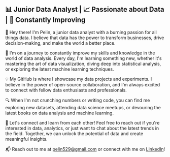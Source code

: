 
## 📊 Junior Data Analyst | 📈 Passionate about Data | 🌱 Constantly Improving

👋 Hey there! I'm Pelin, a junior data analyst with a burning passion for all things data. I believe that data has the power to transform businesses, drive decision-making, and make the world a better place.

🚀 I'm on a journey to constantly improve my skills and knowledge in the world of data analysis. Every day, I'm learning something new, whether it's mastering the art of data visualization, diving deep into statistical analysis, or exploring the latest machine learning techniques.

💡 My GitHub is where I showcase my data projects and experiments. I believe in the power of open-source collaboration, and I'm always excited to connect with fellow data enthusiasts and professionals.

🔍 When I'm not crunching numbers or writing code, you can find me exploring new datasets, attending data science meetups, or devouring the latest books on data analysis and machine learning.

🌟 Let's connect and learn from each other! Feel free to reach out if you're interested in data, analytics, or just want to chat about the latest trends in the field. Together, we can unlock the potential of data and create meaningful insights.

📬 Reach out to me at pelin529@gmail.com or connect with me on [LinkedIn](https://www.linkedin.com/in/pelin-ozden/)!

<!--
**pelinozden/pelinozden** is a ✨ _special_ ✨ repository because its `README.md` (this file) appears on your GitHub profile.

Here are some ideas to get you started:

- 🔭 I’m currently working on ...
- 🌱 I’m currently learning ...
- 👯 I’m looking to collaborate on ...
- 🤔 I’m looking for help with ...
- 💬 Ask me about ...
- 📫 How to reach me: ...
- 😄 Pronouns: ...
- ⚡ Fun fact: ...
-->

